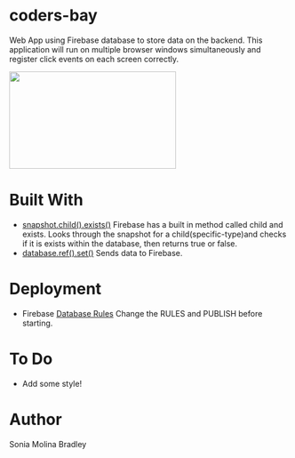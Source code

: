 # coders-bay
Web App using Firebase database to store data on the backend.  This application will run on multiple browser windows simultaneously and register click events on each screen correctly.
 
 <!-- ![](https://graphitepublications.com/wp-content/uploads/2015/04/5-Coding-Challenges-to-Help-You-Train-Your-Brain.jpg) -->
 <img src="https://graphitepublications.com/wp-content/uploads/2015/04/5-Coding-Challenges-to-Help-You-Train-Your-Brain.jpg" width="300" height="175">

# Built With

* [snapshot.child().exists()](https://firebase.google.com/docs/reference/js/firebase.database.DataSnapshot) Firebase has a built in method called child and exists.  Looks through the snapshot for a child(specific-type)and checks if it is exists within the database, then returns true or false.
* [database.ref().set()](https://firebase.google.com/docs/reference/js/firebase.database.Reference) Sends data to Firebase.

# Deployment
* Firebase [Database Rules](https://firebase.google.com/docs/database/security/) Change the RULES and PUBLISH before starting.

# To Do
* Add some style!

# Author
Sonia Molina Bradley